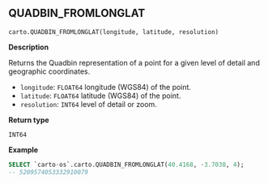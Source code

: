 ## QUADBIN_FROMLONGLAT

```sql:signature
carto.QUADBIN_FROMLONGLAT(longitude, latitude, resolution)
```

**Description**

Returns the Quadbin representation of a point for a given level of detail and geographic coordinates.

* `longitude`: `FLOAT64` longitude (WGS84) of the point.
* `latitude`: `FLOAT64` latitude (WGS84) of the point.
* `resolution`: `INT64` level of detail or zoom.

**Return type**

`INT64`

**Example**

```sql
SELECT `carto-os`.carto.QUADBIN_FROMLONGLAT(40.4168, -3.7038, 4);
-- 5209574053332910079
```
